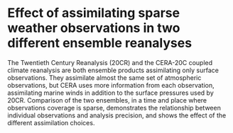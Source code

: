 <!-- Poster for the Methods topic session of the 5th International Conference on Reanalysis -->

# Effect of assimilating sparse weather observations in two different ensemble reanalyses

The Twentieth Century Reanalysis (20CR) and the CERA-20C coupled climate reanalysis are both ensemble products assimilating only surface observations. They assimilate almost the same set of atmospheric observations, but CERA uses more information from each observation, assimilating marine winds in addition to the surface pressures used by 20CR.
Comparison of the two ensembles, in a time and place where observations coverage is sparse, demonstrates the relationship between individual observations and analysis precision, and shows the effect of the different assimilation choices.


